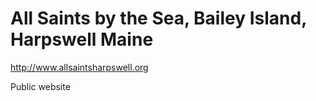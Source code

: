 # All Saints by the Sea, Bailey Island, Harpswell Maine

http://www.allsaintsharpswell.org

Public website

